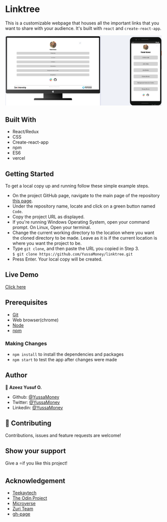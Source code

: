 # Linktree

This is a customizable webpage that houses all the important links that you want to share with your audience. It's built with `react` and `create-react-app`.

![linktree](./src/img/linktree.png)

## Built With

- React/Redux
- CSS
- Create-react-app
- npm
- ES6
- vercel

## Getting Started

To get a local copy up and running follow these simple example steps.

- On the project GitHub page, navigate to the main page of the repository [this page](https://github.com/YussaMoney/linktree.git).
- Under the repository name, locate and click on a green button named `Code`.
- Copy the project URL as displayed.
- If you're running Windows Operating System, open your command prompt. On Linux, Open your terminal.
- Change the current working directory to the location where you want the cloned directory to be made. Leave as it is if the current location is where you want the project to be.
- Type `git clone`, and then paste the URL you copied in Step 3.<br>
  `$ git clone https://github.com/YussaMoney/linktree.git`
- Press Enter. Your local copy will be created.

## Live Demo

[Click here](https://linktree-c0xa9h5ne-yussamoney.vercel.app/)

## Prerequisites

- [Git](https://gist.github.com/derhuerst/1b15ff4652a867391f03)
- Web browser(chrome)
- [Node](https://nodejs.org/en/)
- [npm](https://www.npmjs.com/get-npm)

### Making Changes

- `npm install` to install the dependencies and packages
- `npm start` to test the app after changes were made

## Author

👤 **Azeez Yusuf O.**

- Github: [@YussaMoney](https://github.com/YussaMoney)
- Twitter: [@YussaMoney](https://twitter.com/YussaMoney)
- Linkedin: [@YussaMoney](https://www.linkedin.com/in/yussamoney)

## 🤝 Contributing

Contributions, issues and feature requests are welcome!

## Show your support

Give a ⭐️if you like this project!

## Acknowledgement

- [Teekaytech](https://github.com/Teekaytech)
- [The Odin Project](https://www.theodinproject.com/paths/full-stack-javascript/courses/javascript#react-js)
- [Microverse](https://github.com/microverseinc/linters-config/tree/master/react-redux)
- [Zuri Team](https://training.zuri.team/)
- [gh-page](https://github.com/gitname/react-gh-pages)
